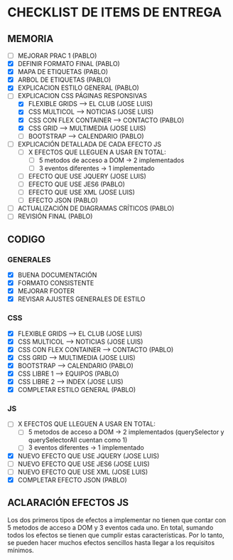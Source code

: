 # CHECKLIST DE ITEMS DE ENTREGA

## MEMORIA

* [ ] MEJORAR PRAC 1 (PABLO)
* [x] DEFINIR FORMATO FINAL (PABLO)
* [x] MAPA DE ETIQUETAS (PABLO)
* [x] ARBOL DE ETIQUETAS (PABLO)
* [x] EXPLICACION ESTILO GENERAL (PABLO)
* [ ] EXPLICACION CSS PÁGINAS RESPONSIVAS
  * [x] FLEXIBLE GRIDS --> EL CLUB (JOSE LUIS)
  * [x] CSS MULTICOL --> NOTICIAS (JOSE LUIS)
  * [x] CSS CON FLEX CONTAINER --> CONTACTO (PABLO)
  * [x] CSS GRID --> MULTIMEDIA (JOSE LUIS)
  * [ ] BOOTSTRAP --> CALENDARIO (PABLO)
* [ ] EXPLICACIÓN DETALLADA DE CADA EFECTO JS
  * [ ] X EFECTOS QUE LLEGUEN A USAR EN TOTAL:
    * [ ] 5 metodos de acceso a DOM -> 2 implementados
    * [ ] 3 eventos diferentes -> 1 implementado
  * [ ] EFECTO QUE USE JQUERY (JOSE LUIS)
  * [ ] EFECTO QUE USE JES6 (PABLO)
  * [ ] EFECTO QUE USE XML (JOSE LUIS)
  * [ ] EFECTO JSON (PABLO)
* [ ] ACTUALIZACIÓN DE DIAGRAMAS CRÍTICOS (PABLO)
* [ ] REVISIÓN FINAL (PABLO)

## CODIGO

### GENERALES

* [x] BUENA DOCUMENTACIÓN
* [x] FORMATO CONSISTENTE
* [x] MEJORAR FOOTER
* [x] REVISAR AJUSTES GENERALES DE ESTILO

### CSS

* [x] FLEXIBLE GRIDS --> EL CLUB (JOSE LUIS)
* [x] CSS MULTICOL --> NOTICIAS (JOSE LUIS)
* [x] CSS CON FLEX CONTAINER --> CONTACTO (PABLO)
* [x] CSS GRID --> MULTIMEDIA (JOSE LUIS)
* [x] BOOTSTRAP --> CALENDARIO (PABLO)
* [x] CSS LIBRE 1 --> EQUIPOS (PABLO)
* [x] CSS LIBRE 2 --> INDEX (JOSE LUIS)
* [x] COMPLETAR ESTILO GENERAL (PABLO)

### JS

* [ ] X EFECTOS QUE LLEGUEN A USAR EN TOTAL:
  * [ ] 5 metodos de acceso a DOM -> 2 implementados (querySelector y querySelectorAll cuentan como 1)
  * [ ] 3 eventos diferentes -> 1 implementado
* [x] NUEVO EFECTO QUE USE JQUERY (JOSE LUIS)
* [ ] NUEVO EFECTO QUE USE JES6 (JOSE LUIS)
* [ ] NUEVO EFECTO QUE USE XML (JOSE LUIS)
* [x] COMPLETAR EFECTO JSON (PABLO)

## ACLARACIÓN EFECTOS JS

Los dos primeros tipos de efectos a implementar no tienen que contar con 5 metodos de acceso a DOM y 3 eventos cada uno. En total, sumando todos los efectos se tienen que cumplir estas características. Por lo tanto, se pueden hacer muchos efectos sencillos hasta llegar a los requisitos mínimos.
